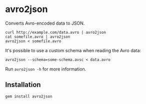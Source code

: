 # avro2json

Converts Avro-encoded data to JSON.

```
curl http://example.com/data.avro | avro2json
cat somefile.avro | avro2json
avro2json < somefile.avro
```

It's possible to use a custom schema when reading the Avro data:

```
avro2json --schema=some-schema.avsc < data.avro
```

Run `avro2json -h` for more information.


## Installation

```
gem install avro2json
```
